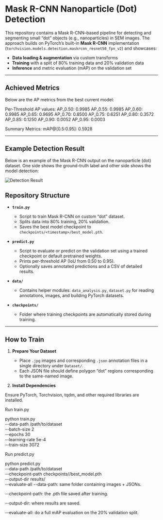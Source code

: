 # Mask R-CNN Nanoparticle (Dot) Detection

This repository contains a Mask R-CNN–based pipeline for detecting and segmenting small “dot” objects (e.g., nanoparticles) in SEM images. The approach builds on PyTorch’s built-in **Mask R-CNN** implementation (`torchvision.models.detection.maskrcnn_resnet50_fpn_v2`) and showcases:

- **Data loading & augmentation** via custom transforms
- **Training** with a split of 80% training data and 20% validation data
- **Inference** and metric evaluation (mAP) on the validation set

---

## Achieved Metrics

Below are the AP metrics from the best current model:

Per-Threshold AP values: AP_0.50: 0.9985 AP_0.55: 0.9985 AP_0.60: 0.9985 AP_0.65: 0.9695 AP_0.70: 0.8500 AP_0.75: 0.6251 AP_0.80: 0.3572 AP_0.85: 0.1250 AP_0.90: 0.0052 AP_0.95: 0.0003

Summary Metrics: mAP@[0.5:0.95]: 0.5928

---

## Example Detection Result

Below is an example of the Mask R-CNN output on the nanoparticle (dot) dataset. One side shows the ground-truth label and other side shows the model detection:

![Detection Result](MASKRCNN_SEM_particles/results/fine_tuned/prediction_s2_004_aug_2_piece_5.jpg)

## Repository Structure

- **`train.py`**  
  - Script to train Mask R-CNN on custom “dot” dataset.
  - Splits data into 80% training, 20% validation.
  - Saves the best model checkpoint to `checkpoints/<timestamp>/best_model.pth`.

- **`predict.py`**  
  - Script to evaluate or predict on the validation set using a trained checkpoint or default pretrained weights. 
  - Prints per-threshold AP (IoU from 0.50 to 0.95).
  - Optionally saves annotated predictions and a CSV of detailed results.

- **`data/`**  
  - Contains helper modules: `data_analysis.py`, `dataset.py` for reading annotations, images, and building PyTorch datasets.

- **`checkpoints/`**  
  - Folder where training checkpoints are automatically stored during training.

---

## How to Train

1. **Prepare Your Dataset**  
   - Place `.jpg` images and corresponding `.json` annotation files in a single directory under `Dataset/`.  
   - Each JSON file should define polygon “dot” regions corresponding to the same-named image.

2. **Install Dependencies**  

Ensure PyTorch, Torchvision, tqdm, and other required libraries are installed.

Run train.py

python train.py \
    --data-path /path/to/dataset \
    --batch-size 2 \
    --epochs 30 \
    --learning-rate 5e-4 \
    --train-size 3072

Run predict.py

python predict.py \
  --data-path /path/to/dataset \
  --checkpoint-path checkpoints/<timestamp>/best_model.pth \
  --output-dir results/ \
  --evaluate-all
--data-path: same folder containing images + JSONs.

--checkpoint-path: the .pth file saved after training.

--output-dir: where results are saved.

--evaluate-all: do a full mAP evaluation on the 20% validation split.
